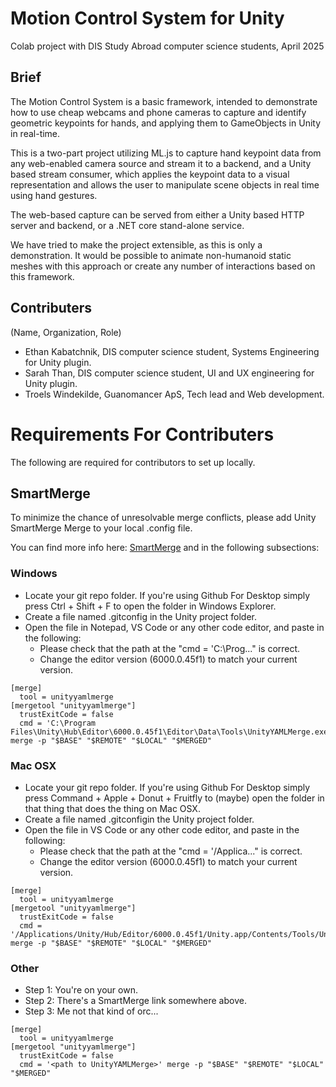# Motion Control System for Unity
Colab project with DIS Study Abroad computer science students, April 2025

## Brief
The Motion Control System is a basic framework, intended to demonstrate how to use cheap webcams and phone cameras to capture and identify geometric keypoints for hands, and applying them to GameObjects in Unity in real-time.

This is a two-part project utilizing ML.js to capture hand keypoint data from any web-enabled camera source and stream it to a backend, and a Unity based stream consumer, which applies the keypoint data to a visual representation and allows the user to manipulate scene objects in real time using hand gestures.

The web-based capture can be served from either a Unity based HTTP server and backend, or a .NET core stand-alone service.

We have tried to make the project extensible, as this is only a demonstration. It would be possible to animate non-humanoid static meshes with this approach or create any number of interactions based on this framework.

## Contributers
(Name, Organization, Role)
- Ethan Kabatchnik, DIS computer science student, Systems Engineering for Unity plugin.
- Sarah Than, DIS computer science student, UI and UX engineering for Unity plugin.
- Troels Windekilde, Guanomancer ApS, Tech lead and Web development.

# Requirements For Contributers
The following are required for contributors to set up locally.

## SmartMerge
To minimize the chance of unresolvable merge conflicts, please add Unity SmartMerge Merge to your local .config file.

You can find more info here: [SmartMerge](https://docs.unity3d.com/Manual/SmartMerge.html) and in the following subsections:

### Windows
- Locate your git repo folder. If you're using Github For Desktop simply press Ctrl + Shift + F to open the folder in Windows Explorer.
- Create a file named .gitconfig in the Unity project folder.
- Open the file in Notepad, VS Code or any other code editor, and paste in the following:
  - Please check that the path at the "cmd = 'C:\Prog..." is correct.
  - Change the editor version (6000.0.45f1) to match your current version.

```
[merge]
  tool = unityyamlmerge
[mergetool "unityyamlmerge"]
  trustExitCode = false
  cmd = 'C:\Program Files\Unity\Hub\Editor\6000.0.45f1\Editor\Data\Tools\UnityYAMLMerge.exe' merge -p "$BASE" "$REMOTE" "$LOCAL" "$MERGED"
```

### Mac OSX
- Locate your git repo folder. If you're using Github For Desktop simply press Command + Apple + Donut + Fruitfly to (maybe) open the folder in that thing that does the thing on Mac OSX.
- Create a file named .gitconfigin the Unity project folder.
- Open the file in VS Code or any other code editor, and paste in the following:
  - Please check that the path at the "cmd = '/Applica..." is correct.
  - Change the editor version (6000.0.45f1) to match your current version.

```
[merge]
  tool = unityyamlmerge
[mergetool "unityyamlmerge"]
  trustExitCode = false
  cmd = '/Applications/Unity/Hub/Editor/6000.0.45f1/Unity.app/Contents/Tools/UnityYAMLMerge' merge -p "$BASE" "$REMOTE" "$LOCAL" "$MERGED"
```

### Other
- Step 1: You're on your own.
- Step 2: There's a SmartMerge link somewhere above.
- Step 3: Me not that kind of orc...

```
[merge]
  tool = unityyamlmerge
[mergetool "unityyamlmerge"]
  trustExitCode = false
  cmd = '<path to UnityYAMLMerge>' merge -p "$BASE" "$REMOTE" "$LOCAL" "$MERGED"
```
